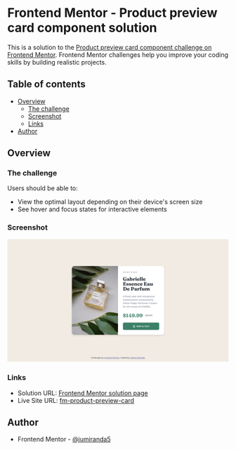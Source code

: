 # Frontend Mentor - Product preview card component solution

This is a solution to the [Product preview card component challenge on Frontend Mentor](https://www.frontendmentor.io/challenges/product-preview-card-component-GO7UmttRfa). Frontend Mentor challenges help you improve your coding skills by building realistic projects. 

## Table of contents

- [Overview](#overview)
  - [The challenge](#the-challenge)
  - [Screenshot](#screenshot)
  - [Links](#links)
- [Author](#author)

## Overview

### The challenge

Users should be able to:

- View the optimal layout depending on their device's screen size
- See hover and focus states for interactive elements

### Screenshot

![A screenshot of my solution for this challenge](./design/screenshot.png)

### Links

- Solution URL: [Frontend Mentor solution page](https://www.frontendmentor.io/solutions/product-preview-card-component-B8uBPGuKue)
- Live Site URL: [fm-product-preview-card](https://jumiranda5.github.io/fm-product-preview-card/)

## Author

- Frontend Mentor - [@jumiranda5](https://www.frontendmentor.io/profile/jumiranda5)